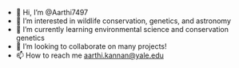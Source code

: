 - 👋 Hi, I’m @Aarthi7497
- 👀 I’m interested in wildlife conservation, genetics, and astronomy
- 🌱 I’m currently learning environmental science and conservation genetics
- 💞️ I’m looking to collaborate on many projects!
- 📫 How to reach me aarthi.kannan@yale.edu

<!---
Aarthi7497/Aarthi7497 is a ✨ special ✨ repository because its `README.md` (this file) appears on your GitHub profile.
You can click the Preview link to take a look at your changes.
--->
